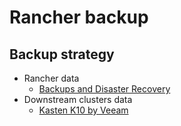 # Rancher backup

## Backup strategy

* Rancher data
  * [Backups and Disaster Recovery](https://ranchermanager.docs.rancher.com/pages-for-subheaders/backup-restore-and-disaster-recovery)
* Downstream clusters data
  * [Kasten K10 by Veeam](https://www.suse.com/c/kasten-k10-by-veeam-and-suse-rancher-enterprise-k8s-data-protection/)
